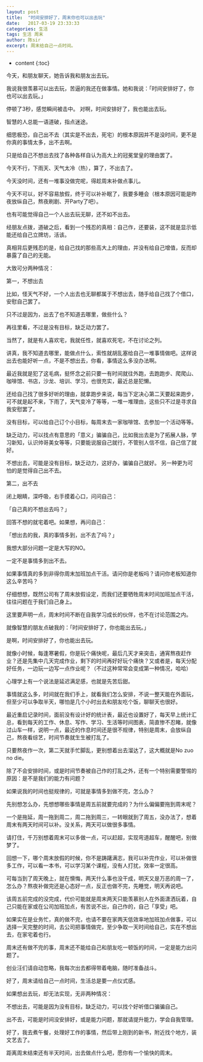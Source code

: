 ```yaml
---
layout: post
title:  "时间安排好了，周末你也可以出去玩"
date:   2017-03-19 23:33:33
categories: 生活
tags: 生活 周末
author: 陈sir
excerpt: 周末给自己一点时间。
---
```

* content
{:toc}


今天，和朋友聊天，她告诉我和朋友出去玩。

我说我很羡慕可以出去玩，苦逼的我还在做事情。她和我说：「时间安排好了，你也可以出去玩。」

停顿了3秒，感觉瞬间被击中。
对啊，时间安排好了，我也能出去玩。

智慧的人总能一语道破，指点迷途。

细思极恐，自己出不去（其实是不出去，死宅）的根本原因并不是没时间，更不是你真的事情太多，出不去啊。

只是给自己不想出去找了各种各样自认为高大上的冠冕堂皇的理由罢了。

今天不行，下雨天、天气太冷（热），算了，不出去了。

今天没时间，还有一堆事没做完呢，得趁周末补做点事儿。

今天不可以，好不容易放假，终于可以补补眠了，我要多睡会（根本原因可能是昨夜放纵自己，熬夜刷剧、开Party了吧）。

也有可能觉得自己一个人出去玩无聊，还不如不出去。

经朋友点拨，道破之后，看到一个残忍的真相：自己作，还要装，这不就是显示低能还给自己立牌坊，活该。

真相背后更残忍的是，给自己找的那些高大上的理由，并没有给自己增值，反而却暴露了自己的无能。

大致可分两种情况：

第一，不想出去

比如，怪天气不好，一个人出去也无聊都属于不想出去，随手给自己找了个借口，安慰自己罢了。

只不过是因为，出去了也不知道去哪里，做些什么？

再往里看，不过是没有目标，缺乏动力罢了。

当然了，就是有人喜欢宅，我就任性，就喜欢死宅，不在讨论之列。

讲真，我不知道去哪里，能做点什么，索性就胡乱塞给自己一堆事情做吧。这样说出去也能好听一点，不是不想出去，你看，事情这么多没办法啊。

最近我就是犯了这毛病，挺怀念之前只要一有时间就往外跑，去跑跑步、爬爬山、咖啡馆、书店，沙龙、培训、学习，也很充实，最近总是犯懒。

还给自己找了很多好听的理由，就拿跑步来说，每当下定决心第二天要起来跑步，可不就是起不来，下雨了，天气变冷了等等，一堆一堆理由，这些只不过是寻求自我安慰罢了。

没有目标，可以给自己订个小目标，每周末去一家咖啡馆、去参加一个活动等等。

缺乏动力，可以找点有意思的「意义」骗骗自己，比如我出去是为了拓展人脉，学习新知，认识帅哥美女等等，只要能说服自己就行，不管别人信不信，自己信了就好。

不想出去，可能是没有目标，缺乏动力，这好办，骗骗自己就好。
另一种更为可怕的是觉得自己出不去。

第二，出不去

闭上眼睛，深呼吸，右手摸着心口，问问自己：

「自己真的不想出去吗？」

回答不想的就宅着吧。如果想，再问自己：

「想出去的我，真的事情多到，出不去了吗？」

我想大部分问题一定是大写的NO。

一定不是事情多到出不去。

如果事情真的多到非得你周末加班加点干活。请问你是老板吗？请问你老板知道你这么辛苦吗？

仔细想想，既然公司有了周末放假设定，而我们还要牺牲周末时间加班加点干活，往往问题在于我们自己身上。

这里要声明一点，周末时间不断在自我学习成长的伙伴，也不在讨论范围之内。

就像智慧的朋友点破我的：「时间安排好了，你也能出去玩。」

是啊，时间安排好了，你也能出去玩。

就像小时候，每逢寒暑假，你是玩个痛快呢，最后几天才来突击，通宵熬夜赶作业？还是先集中几天完成作业，剩下的时间再好好玩个痛快？又或者是，每天分配好任务，一边玩一边写一点作业呢？（不过这种常常会变成第一种情况，哈哈）

心理学上有一个说法是延迟满足感，也就是先苦后甜。

事情就这么多，时间就在我们手上，就看我们怎么安排，不说一整天能在外面玩，但至少可以争取半天，哪怕是几个小时出去和朋友吃个饭，聊聊天也很好。

最近重启记录时间，面前没有设计好的统计表，最近也设置好了，每天早上统计汇总，看到每天的工作、休息、写作、学习、生活等时间图表，简直惨不忍睹，就像过山车一样，说明一点，最近的作息时间还是很不规律，特别是周末，会放纵自己，熬夜看综艺，时间节奏就生生被打乱了。

只要熬夜作一次，第二天就手忙脚乱，更别想着出去溜达了，这大概就是No zuo no die。

除了不会安排时间，或是时间节奏被自己作的打乱之外，还有一个特别需要警惕的原因：是不是我们的能力有问题？

如果说我的时间也挺规律的，可就是事情多到做不完，怎么办？

先别想怎么办，先想想哪些事情是周五前就要完成的？为什么偏偏要拖到周末呢？

一个是拖延，周一拖到周二，周二拖到周三，一转眼就到了周五，没办法了，想着周末有两天时间可以补。没关系，两天可以做很多事情。

请打住，千万别想着周末可以多做一点，可以赶超，实现弯道超车，醒醒吧，别做梦了。

回想一下，哪个周末放假的时候，你不是踌躇满志，我可以补完作业，可以补做很多工作，可以看一本书，可以学习某个课程，没有人打扰，效率一定很高。

可每当到了周天晚上，就在懊悔，两天什么事也没干成，明天又是万恶的周一了，怎么办？熬夜补做完还是心态好一点，反正也做不完，先睡觉，明天再说吧。

该周五前完成的没完成，代价可能就是周末两天只能羡慕别人在外面潇洒玩着，自己只能在家或在公司加班加点，有苦说不出，自己作的，自己「享受」吧。

如果实在是业务忙，真的做不完，也请不要在家两天低效率地加班加点做事，可以选择一天完整的时间，去公司把事情做完，至少争取一天时间给自己，实在不想出去，在家宅着也行。

周末还有做不完的事，周末还不能给自己和朋友吃一顿饭的时间，一定是能力出问题了。

创业汪们请自动忽略，我每次出去都得带着电脑，随时准备战斗。

好了，周末请给自己一点时间，生活总是要一点仪式感。

如果想出去玩，却无法实现，无非两种情况：

不想出去，可能是因为没有目标，缺乏动力，可以找个好听借口骗骗自己。

出不去，可能是时间没安排好，或是能力问题，那就请提升能力，学会自我管理。

好了，我去煮午餐，处理好工作的事情，然后带上刚到的新书，附近找个地方，装文艺去了。

距离周末结束还有半天时间，出去做点什么吧，愿你有一个愉快的周末。


